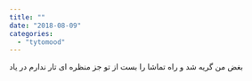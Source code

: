 ```yaml
---
title: ""
date: "2018-08-09"
categories: 
  - "tytomood"
---
```


بغض من گریه شد و راه تماشا را بست از تو جز منظره ای تار ندارم در یاد
